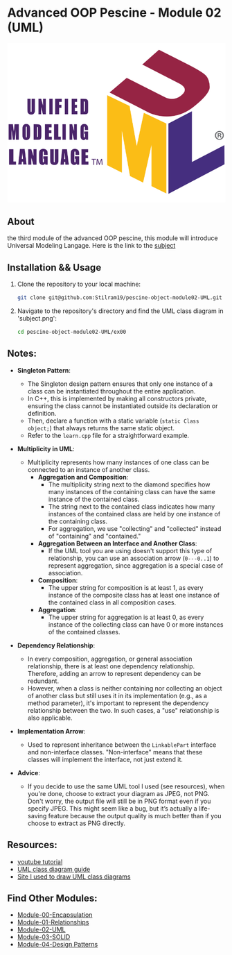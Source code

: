 # Advanced OOP Pescine - Module 02 (UML)

![](resources/intro.png)

## About

the third module of the advanced OOP pescine, this module will introduce Universal Modeling Langage. 
Here is the link to the [subject](https://cdn.intra.42.fr/pdf/pdf/109505/en.subject.pdf)

## Installation && Usage

1. Clone the repository to your local machine:

   ```bash
   git clone git@github.com:Stilram19/pescine-object-module02-UML.git
   ```

2. Navigate to the repository's directory and find the UML class diagram in 'subject.png':

    ```bash
    cd pescine-object-module02-UML/ex00
    ```

## Notes:

- **Singleton Pattern**:
  - The Singleton design pattern ensures that only one instance of a class can be instantiated throughout the entire application.
  - In C++, this is implemented by making all constructors private, ensuring the class cannot be instantiated outside its declaration or definition.
  - Then, declare a function with a static variable (`static Class object;`) that always returns the same static object.
  - Refer to the `learn.cpp` file for a straightforward example.

- **Multiplicity in UML**:
  - Multiplicity represents how many instances of one class can be connected to an instance of another class.
    - **Aggregation and Composition**:
      - The multiplicity string next to the diamond specifies how many instances of the containing class can have the same instance of the contained class.
      - The string next to the contained class indicates how many instances of the contained class are held by one instance of the containing class.
      - For aggregation, we use "collecting" and "collected" instead of "containing" and "contained."
    - **Aggregation Between an Interface and Another Class**:
      - If the UML tool you are using doesn't support this type of relationship, you can use an association arrow (`0---0..1`) to represent aggregation, since aggregation is a special case of association.
    - **Composition**:
      - The upper string for composition is at least 1, as every instance of the composite class has at least one instance of the contained class in all composition cases.
    - **Aggregation**:
      - The upper string for aggregation is at least 0, as every instance of the collecting class can have 0 or more instances of the contained classes.

- **Dependency Relationship**:
  - In every composition, aggregation, or general association relationship, there is at least one dependency relationship. Therefore, adding an arrow to represent dependency can be redundant.
  - However, when a class is neither containing nor collecting an object of another class but still uses it in its implementation (e.g., as a method parameter), it's important to represent the dependency relationship between the two. In such cases, a "use" relationship is also applicable.

- **Implementation Arrow**:
  - Used to represent inheritance between the `LinkablePart` interface and non-interface classes. "Non-interface" means that these classes will implement the interface, not just extend it.

- **Advice**:
  - If you decide to use the same UML tool I used (see resources), when you're done, choose to extract your diagram as JPEG, not PNG. Don't worry, the output file will still be in PNG format even if you specify JPEG. This might seem like a bug, but it’s actually a life-saving feature because the output quality is much better than if you choose to extract as PNG directly.


## Resources:
- [youtube tutorial](https://www.youtube.com/watch?v=6XrL5jXmTwM&t=182s&ab_channel=LucidSoftware)
- [UML class diagram guide](https://www.visual-paradigm.com/guide/uml-unified-modeling-language/uml-class-diagram-tutorial/)
- [Site I used to draw UML class diagrams](https://app.creately.com/d/)

## Find Other Modules:
- [Module-00-Encapsulation](https://github.com/Stilram19/pescine-object-module00-encapsulation)
- [Module-01-Relationships](https://github.com/Stilram19/pescine-object-module01-Relationship)
- [Module-02-UML](https://github.com/Stilram19/pescine-object-module02-UML)
- [Module-03-SOLID](https://github.com/Stilram19/pescine-object-module03-SOLID)
- [Module-04-Design Patterns](https://github.com/Stilram19/pescine-object-module04-DesignPatterns)

